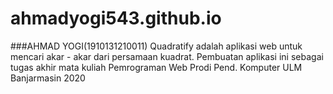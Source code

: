 # ahmadyogi543.github.io
###AHMAD YOGI(1910131210011)
Quadratify adalah aplikasi web untuk mencari akar - akar dari persamaan kuadrat. Pembuatan aplikasi ini sebagai tugas akhir mata kuliah Pemrograman Web Prodi Pend. Komputer ULM Banjarmasin 2020

